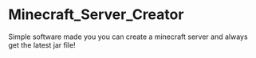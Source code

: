 # Minecraft_Server_Creator
Simple software made you you can create
a minecraft server and always get the latest jar file!
